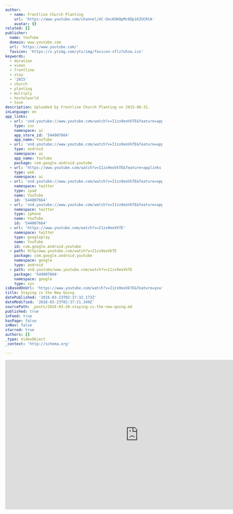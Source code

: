 ```yaml
---
author:
  - name: Frontline Church Planting
    url: 'https://www.youtube.com/channel/UC-OxcKOK8pMc6Dp1KZUCRtA'
    avatar: {}
related: []
publisher:
  name: YouTube
  domain: www.youtube.com
  url: 'https://www.youtube.com/'
  favicon: 'https://s.ytimg.com/yts/img/favicon-vflz7uhzw.ico'
keywords:
  - duration
  - views
  - frontline
  - stay
  - '2015'
  - church
  - planting
  - multiply
  - hostelworld
  - tove
description: Uploaded by Frontline Church Planting on 2015-08-31.
inLanguage: en
app_links:
  - url: 'vnd.youtube://www.youtube.com/watch?v=I1zx9eoVkTE&feature=applinks'
    type: ios
    namespace: ai
    app_store_id: '544007664'
    app_name: YouTube
  - url: 'vnd.youtube://www.youtube.com/watch?v=I1zx9eoVkTE&feature=applinks'
    type: android
    namespace: ai
    app_name: YouTube
    package: com.google.android.youtube
  - url: 'https://www.youtube.com/watch?v=I1zx9eoVkTE&feature=applinks'
    type: web
    namespace: ai
  - url: 'vnd.youtube://www.youtube.com/watch?v=I1zx9eoVkTE&feature=applinks'
    namespace: twitter
    type: ipad
    name: YouTube
    id: '544007664'
  - url: 'vnd.youtube://www.youtube.com/watch?v=I1zx9eoVkTE&feature=applinks'
    namespace: twitter
    type: iphone
    name: YouTube
    id: '544007664'
  - url: 'https://www.youtube.com/watch?v=I1zx9eoVkTE'
    namespace: twitter
    type: googleplay
    name: YouTube
    id: com.google.android.youtube
  - path: http/www.youtube.com/watch?v=I1zx9eoVkTE
    package: com.google.android.youtube
    namespace: google
    type: android
  - path: vnd.youtube/www.youtube.com/watch?v=I1zx9eoVkTE
    package: '544007664'
    namespace: google
    type: ios
isBasedOnUrl: 'https://www.youtube.com/watch?v=I1zx9eoVkTE&feature=youtu.be'
title: Staying is the New Going
datePublished: '2016-03-23T02:37:32.173Z'
dateModified: '2016-03-23T02:37:21.349Z'
sourcePath: _posts/2016-03-20-staying-is-the-new-going.md
published: true
inFeed: true
hasPage: false
inNav: false
starred: true
authors: []
_type: VideoObject
_context: 'http://schema.org'

---
```

<iframe src="https://cdn.embedly.com/widgets/media.html?src=https%3A%2F%2Fwww.youtube.com%2Fembed%2FI1zx9eoVkTE%3Ffeature%3Doembed&amp;url=https%3A%2F%2Fwww.youtube.com%2Fwatch%3Fv%3DI1zx9eoVkTE%26feature%3Dyoutu.be&amp;image=https%3A%2F%2Fi.ytimg.com%2Fvi%2FI1zx9eoVkTE%2Fhqdefault.jpg&amp;key=b7d04c9b404c499eba89ee7072e1c4f7&amp;type=text%2Fhtml&amp;schema=youtube" width="854" height="480" scrolling="no" frameborder="0" allowfullscreen="allowfullscreen" style=""></iframe>